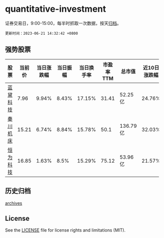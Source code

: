 # quantitative-investment

证券交易日，9:00-15:00，每半时抓取一次数据，按天[归档](archives)。

`更新时间：2023-06-21 14:32:42 +0800`

## 强势股票

|股票|当前价|当日涨跌幅|当日振幅|当日换手率|市盈率TTM|总市值|近10日涨跌幅|
|----|----|----|----|----|----|----|----|
|[蓝黛科技](https://xueqiu.com/S/SZ002765)|7.96|9.94%|8.43%|17.15%|31.41|52.25亿|24.76%|
|[秦川机床](https://xueqiu.com/S/SZ000837)|15.21|6.74%|8.84%|15.78%|50.1|136.79亿|32.03%|
|[恒为科技](https://xueqiu.com/S/SH603496)|16.85|1.63%|8.5%|15.29%|75.12|53.96亿|21.57%|

## 历史归档

[archives](archives)

## License

See the [LICENSE](LICENSE) file for license rights and limitations (MIT).